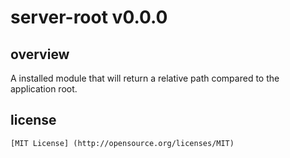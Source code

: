 # server-root v0.0.0

## overview

A installed module that will return a relative path compared to the application root.

## license

    [MIT License] (http://opensource.org/licenses/MIT)